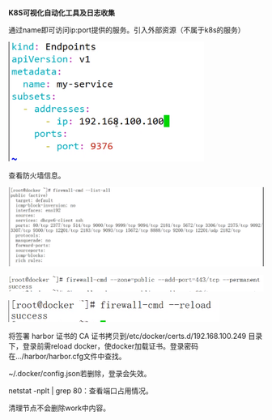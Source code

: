 **K8S可视化自动化工具及日志收集**



通过name即可访问ip:port提供的服务。引入外部资源（不属于k8s的服务）

![](endpoints.png)



查看防火墙信息。

![](防火墙信息.png)



![](开启端口.png)



![](reload防火墙.png)



将签署 harbor 证书的 CA 证书拷贝到/etc/docker/certs.d/192.168.100.249 目录下，登录前需reload docker，使docker加载证书。登录密码在.../harbor/harbor.cfg文件中查找。

~/.docker/config.json若删除，登录会失效。



netstat -nplt | grep 80：查看端口占用情况。

清理节点不会删除work中内容。

